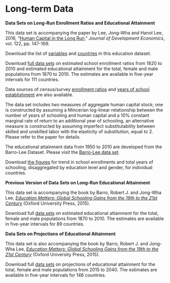 ﻿

# Long-term Data

**Data Sets on Long-Run Enrollment Ratios and Educational Attainment**

This data set is accompanying the paper by Lee, Jong-Wha and Hanol Lee, 2016, “[Human Capital in the Long Run,](https://doi.org/10.1016/j.jdeveco.2016.05.006)” _Journal of Development Economics_, vol. 122, pp. 147-169.

Download the list of [variables](/LeeLee/LeeLee_Variables.pdf) and [countries](/LeeLee/LeeLee_CountryList.pdf) in this education dataset.

Download [full data sets](/DataLeeLee.md) on estimated school enrollment ratios from 1820 to 2010 and estimated educational attainment for the total, female and male populations from 1870 to 2010. The estimates are available in five-year intervals for 111 countries.

Data sources of census/survey [enrollment ratios](/LeeLee/LeeLee_enroll_source.pdf) and [years of school establishment](/LeeLee/LeeLee_AppTabA.pdf) are also available.

The data set includes two measures of aggregate human capital stock; one is constructed by assuming a Mincerian log-linear relationship between the number of years of schooling and human capital and a 10% constant marginal rate of return to an additional year of schooling, an alternative measure is constructed by assuming imperfect substitutability between skilled and unskilled labor with the elasticity of substitution, equal to 2. Please refer to the paper for details.

The educational attainment data from 1950 to 2010 are developed from the Barro-Lee Dataset. Please visit the [Barro-Lee data set](http://www.barrolee.com/).

Download  [the figures](/LeeLeeFigure.md) for trend in school enrollments and total years of schooling, disaggregated by education level and gender, for individual countries.
  
  
  
**Previous Version of Data Sets on Long-Run Educational Attainment**

This data set is accompanying the book by Barro, Robert J. and Jong-Wha Lee, _[Education Matters: Global Schooling Gains from the 19th to the 21st Century](http://www.amazon.com/Education-Matters-Global-Schooling-Century/dp/0199379238/ref=sr_1_1?ie=UTF8&qid=1435965474&sr=8-1&keywords=Education+Matters%3A+Global+Schooling+Gains+from+the+19th+to+the+21st+Century)_ (Oxford University Press, 2015).

Download full  [data sets](/OUPdownload.md)  on estimated educational attainment for the total, female and male populations from 1870 to 2010. The estimates are available in five-year intervals for 89 countries.
  
  
  
**Data Sets on Projections of Educational Attainment**

This data set is also accompanying the book by Barro, Robert J. and Jong-Wha Lee, _[Education Matters: Global Schooling Gains from the 19th to the 21st Century](http://www.amazon.com/Education-Matters-Global-Schooling-Century/dp/0199379238/ref=sr_1_1?ie=UTF8&qid=1435965474&sr=8-1&keywords=Education+Matters%3A+Global+Schooling+Gains+from+the+19th+to+the+21st+Century)_ (Oxford University Press, 2015).

Download full  [data sets](/OUPProj.md) on projections of educational attainment for the total, female and male populations from 2015 to 2040. The estimates are available in five-year intervals for 146 countries.
